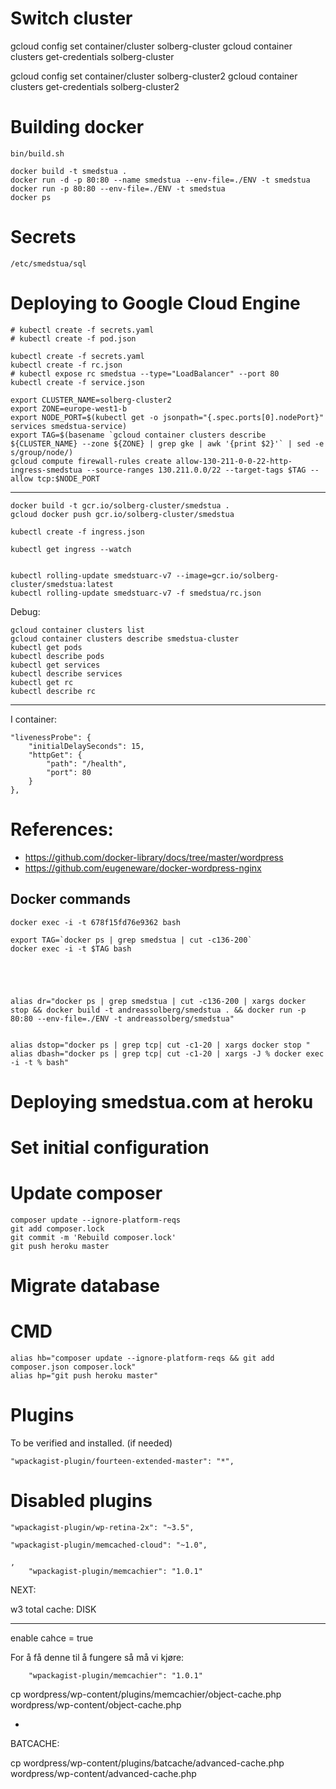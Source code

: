 
# Switch cluster

gcloud config set container/cluster solberg-cluster
gcloud container clusters get-credentials solberg-cluster


gcloud config set container/cluster solberg-cluster2
gcloud container clusters get-credentials solberg-cluster2

# Building docker

    
    bin/build.sh

    docker build -t smedstua .
    docker run -d -p 80:80 --name smedstua --env-file=./ENV -t smedstua
    docker run -p 80:80 --env-file=./ENV -t smedstua
    docker ps


# Secrets


    /etc/smedstua/sql


# Deploying to Google Cloud Engine

    # kubectl create -f secrets.yaml
    # kubectl create -f pod.json

    kubectl create -f secrets.yaml
    kubectl create -f rc.json
    # kubectl expose rc smedstua --type="LoadBalancer" --port 80
    kubectl create -f service.json

    export CLUSTER_NAME=solberg-cluster2
    export ZONE=europe-west1-b
    export NODE_PORT=$(kubectl get -o jsonpath="{.spec.ports[0].nodePort}" services smedstua-service)
    export TAG=$(basename `gcloud container clusters describe ${CLUSTER_NAME} --zone ${ZONE} | grep gke | awk '{print $2}'` | sed -e s/group/node/)
    gcloud compute firewall-rules create allow-130-211-0-0-22-http-ingress-smedstua --source-ranges 130.211.0.0/22 --target-tags $TAG --allow tcp:$NODE_PORT

-----

    docker build -t gcr.io/solberg-cluster/smedstua .
    gcloud docker push gcr.io/solberg-cluster/smedstua

    kubectl create -f ingress.json

    kubectl get ingress --watch


    kubectl rolling-update smedstuarc-v7 --image=gcr.io/solberg-cluster/smedstua:latest
    kubectl rolling-update smedstuarc-v7 -f smedstua/rc.json

Debug:

    gcloud container clusters list
    gcloud container clusters describe smedstua-cluster
    kubectl get pods
    kubectl describe pods
    kubectl get services
    kubectl describe services
    kubectl get rc
    kubectl describe rc


------

I container:

    "livenessProbe": {
        "initialDelaySeconds": 15,
        "httpGet": {
            "path": "/health",
            "port": 80
        }
    },

# References:

* https://github.com/docker-library/docs/tree/master/wordpress
* https://github.com/eugeneware/docker-wordpress-nginx


## Docker commands




    docker exec -i -t 678f15fd76e9362 bash

    export TAG=`docker ps | grep smedstua | cut -c136-200`
    docker exec -i -t $TAG bash

    



    alias dr="docker ps | grep smedstua | cut -c136-200 | xargs docker stop && docker build -t andreassolberg/smedstua . && docker run -p 80:80 --env-file=./ENV -t andreassolberg/smedstua"


    alias dstop="docker ps | grep tcp| cut -c1-20 | xargs docker stop "
    alias dbash="docker ps | grep tcp| cut -c1-20 | xargs -J % docker exec -i -t % bash"

# Deploying smedstua.com at heroku

# Set initial configuration


# Update composer

    composer update --ignore-platform-reqs
    git add composer.lock
    git commit -m 'Rebuild composer.lock'
    git push heroku master


# Migrate database







# CMD

    alias hb="composer update --ignore-platform-reqs && git add composer.json composer.lock"
    alias hp="git push heroku master"



# Plugins


To be verified and installed. (if needed)


    "wpackagist-plugin/fourteen-extended-master": "*",


# Disabled plugins


    "wpackagist-plugin/wp-retina-2x": "~3.5",

    "wpackagist-plugin/memcached-cloud": "~1.0",

    ,
        "wpackagist-plugin/memcachier": "1.0.1"



NEXT:

w3 total cache: DISK


---

enable cahce = true

For å få denne til å fungere så må vi kjøre:

        "wpackagist-plugin/memcachier": "1.0.1"

cp wordpress/wp-content/plugins/memcachier/object-cache.php wordpress/wp-content/object-cache.php


+

BATCACHE:

cp wordpress/wp-content/plugins/batcache/advanced-cache.php wordpress/wp-content/advanced-cache.php